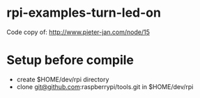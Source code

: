 # rpi-examples-turn-led-on
Code copy of: http://www.pieter-jan.com/node/15

Setup before compile
====================
- create $HOME/dev/rpi directory
- clone git@github.com:raspberrypi/tools.git
  in $HOME/dev/rpi